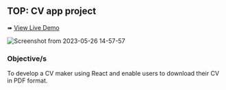 ## TOP: CV app project

➠ [View Live Demo](https://acdeguia.github.io/CV-app/)

![Screenshot from 2023-05-26 14-57-57](https://github.com/itsMe-ThatOneGuy/cv-project/assets/67185278/c8e9f0a2-7f60-445e-91df-79449e050ff2)

### Objective/s
To develop a CV maker using React and enable users to download their CV in PDF format.

